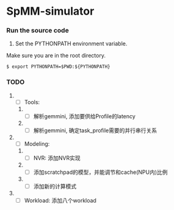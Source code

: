 # SpMM-simulator


### Run the source code
1. Set the PYTHONPATH environment variable. 

Make sure you are in the root directory.
```
$ export PYTHONPATH=$PWD:${PYTHONPATH}
```

### TODO
1. - [ ] Tools: 
   1. - [ ] 解析gemmini, 添加要供给Profile的latency
   2. - [ ] 解析gemmini, 确定task_profile需要的并行串行关系
2. - [ ] Modeling:
   1. - [ ] NVR: 添加NVR实现 
   2. - [ ] 添加scratchpad的模型，并能调节和cache(NPU内)比例
   3. - [ ] 添加新的计算模式
3. - [ ] Workload: 添加八个workload
